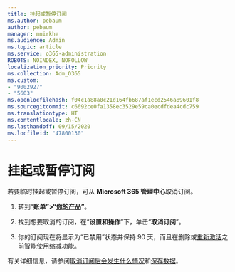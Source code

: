 ```yaml
---
title: 挂起或暂停订阅
ms.author: pebaum
author: pebaum
manager: mnirkhe
ms.audience: Admin
ms.topic: article
ms.service: o365-administration
ROBOTS: NOINDEX, NOFOLLOW
localization_priority: Priority
ms.collection: Adm_O365
ms.custom:
- "9002927"
- "5603"
ms.openlocfilehash: f04c1a88a0c21d164fb687af1ecd2546a89601f8
ms.sourcegitcommit: c6692ce0fa1358ec3529e59ca0ecdfdea4cdc759
ms.translationtype: HT
ms.contentlocale: zh-CN
ms.lasthandoff: 09/15/2020
ms.locfileid: "47800130"
---
```

# <a name="suspend-or-pause-a-subscription"></a>挂起或暂停订阅

若要临时挂起或暂停订阅，可从 **Microsoft 365 管理中心**取消订阅。

1. 转到“**账单”>“[你的产品](https://go.microsoft.com/fwlink/p/?linkid=842054)”**。

2. 找到想要取消的订阅，在“**设置和操作**”下，单击“**取消订阅**”。

3. 你的订阅现在将显示为“已禁用”状态并保持 90 天，而且在删除或[重新激活](https://docs.microsoft.com/microsoft-365/commerce/subscriptions/reactivate-your-subscription?view=o365-worldwide)之前智能使用缩减功能。

有关详细信息，请参阅[取消订阅后会发生什么情况](https://docs.microsoft.com/microsoft-365/commerce/subscriptions/cancel-your-subscription?view=o365-worldwide#what-happens-when-you-cancel-a-subscription)和[保存数据](https://go.microsoft.com/fwlink/p/?linkid=842054)。
